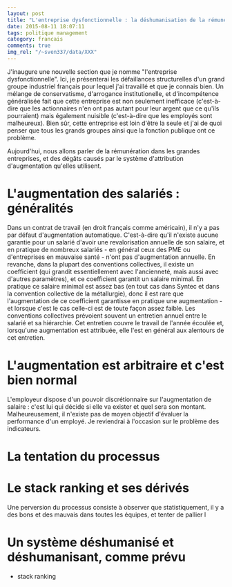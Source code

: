 ```yaml
---
layout: post
title: "L'entreprise dysfonctionnelle : la déshumanisation de la rémunération"
date: 2015-08-11 18:07:11
tags: politique management
category: francais
comments: true
img_rel: "/~sven337/data/XXX"
---
```


J'inaugure une nouvelle section que je nomme "l'entreprise dysfonctionnelle". Ici, je présenterai les défaillances structurelles d'un grand groupe industriel français pour lequel j'ai travaillé et que je connais bien.
Un mélange de conservatisme, d'arrogance institutionelle, et d'incompétence généralisée fait que cette entreprise est non seulement inefficace (c'est-à-dire que les actionnaires n'en ont pas autant pour leur argent que ce qu'ils pourraient) mais également nuisible (c'est-à-dire que les employés sont malheureux). Bien sûr, cette entreprise est loin d'être la seule et j'ai de quoi penser que tous les grands groupes ainsi que la fonction publique ont ce problème. 

Aujourd'hui, nous allons parler de la rémunération dans les grandes entreprises, et des dégâts causés par le système d'attribution d'augmentation qu'elles utilisent.

# L'augmentation des salariés : généralités

Dans un contrat de travail (en droit français comme américain), il n'y a pas par défaut d'augmentation automatique. C'est-à-dire qu'il n'existe aucune garantie pour un salarié d'avoir une revalorisation annuelle de son salaire, et en pratique de nombreux salariés - en général ceux des PME ou d'entreprises en mauvaise santé - n'ont pas d'augmentation annuelle.
En revanche, dans la plupart des conventions collectives, il existe un coefficient (qui grandit essentiellement avec l'ancienneté, mais aussi avec d'autres paramètres), et ce coefficient garantit un salaire minimal. En pratique ce salaire minimal est assez bas (en tout cas dans Syntec et dans la convention collective de la métallurgie), donc il est rare que l'augmentation de ce coefficient garantisse en pratique une augmentation - et lorsque c'est le cas celle-ci est de toute façon assez faible. 
Les conventions collectives prévoient souvent un entretien annuel entre le salarié et sa hiérarchie. Cet entretien couvre le travail de l'année écoulée et, lorsqu'une augmentation est attribuée, elle l'est en général aux alentours de cet entretien.

# L'augmentation est arbitraire et c'est bien normal

L'employeur dispose d'un pouvoir discrétionnaire sur l'augmentation de salaire : c'est lui qui décide si elle va exister et quel sera son montant. Malheureusement, il n'existe pas de moyen objectif d'évaluer la performance d'un employé. Je reviendrai à l'occasion sur le problème des indicateurs.


# La tentation du processus

# Le stack ranking et ses dérivés

Une perversion du processus consiste à observer que statistiquement, il y a des bons et des mauvais dans toutes les équipes, et tenter de pallier l
# Un système déshumanisé et déshumanisant, comme prévu

- stack ranking
